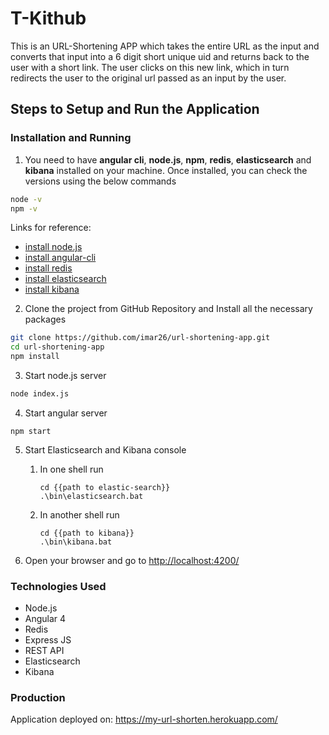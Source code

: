 # T-Kithub 

This is an URL-Shortening APP which takes the entire URL as the input and converts that input into a 6 digit short unique uid and returns back to the user with a short link. The user clicks on this new link, which in turn redirects the user to the original url passed as an input by the user.

## Steps to Setup and Run the Application

### Installation and Running
1. You need to have **angular cli**, **node.js**, **npm**, **redis**, **elasticsearch** and **kibana** installed on your machine. Once installed, you can check the versions using the below commands

```sh
node -v
npm -v
```
Links for reference:
* [install node.js](https://nodejs.org/en/download/)
* [install angular-cli](https://github.com/angular/angular-cli)
* [install redis](https://www.npmjs.com/package/redis)
* [install elasticsearch](https://www.elastic.co/guide/en/elasticsearch/reference/5.2/windows.html)
* [install kibana](https://www.elastic.co/guide/en/kibana/current/windows.html)

2. Clone the project from GitHub Repository and Install all the necessary packages
```sh
git clone https://github.com/imar26/url-shortening-app.git
cd url-shortening-app
npm install
```
3. Start node.js server
```sh
node index.js
```

4. Start angular server
```
npm start
```

5. Start Elasticsearch and Kibana console
    1. In one shell run
        ```
        cd {{path to elastic-search}}
        .\bin\elasticsearch.bat
        ```
    2. In another shell run
        ```
        cd {{path to kibana}}
        .\bin\kibana.bat
        ```

6. Open your browser and go to [http://localhost:4200/](http://localhost:4200/)

### Technologies Used

* Node.js
* Angular 4
* Redis
* Express JS
* REST API
* Elasticsearch
* Kibana

### Production

Application deployed on: https://my-url-shorten.herokuapp.com/